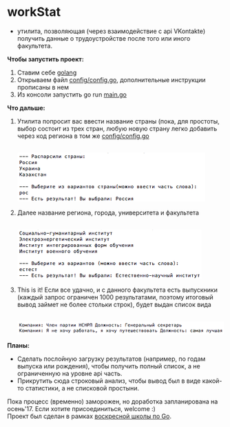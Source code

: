 # workStat
- утилита, позволяющая (через взаимодействие с api VKontakte) получить данные о трудоустройстве после того или иного факультета.

<p><strong>Чтобы запустить проект:</strong></p>
<ol>
<li>Ставим себе <a href="https://golang.org/doc/install">golang</a></li>
<li>Открываем файл <a href="https://github.com/pankova/workStat/blob/master/config/config.go">config/config.go</a>, дополнительные инструкции прописаны в нем</li>
<li>Из консоли запустить go run <a href="https://github.com/pankova/workStat/blob/master/main.go">main.go</a></li>
</ol>

<p><strong>Что дальше:</strong></p>
<ol>
<li>Утилита попросит вас ввести название страны (пока, для простоты, выбор состоит из трех стран, любую новую страну легко добавить через код региона в том же <a href="https://github.com/pankova/workStat/blob/master/config/config.go">config/config.go</a></li>
<br>

![alt text](images/Снимок%20экрана%202017-05-07%20в%200.11.40.png)

<li>Далее название региона, города, университета и факультета</li>
<br>

![alt text](images/%D0%A1%D0%BD%D0%B8%D0%BC%D0%BE%D0%BA%20%D1%8D%D0%BA%D1%80%D0%B0%D0%BD%D0%B0%202017-05-07%20%D0%B2%200.10.22.png)

<li>This is it! Если все удачно, и с данного факультета есть выпускники (каждый запрос ограничен 1000 результатами, поэтому итоговый вывод займет не более стольки строк), будет выдан список вида</li>
<br>

![alt text](images/%D0%A1%D0%BD%D0%B8%D0%BC%D0%BE%D0%BA%20%D1%8D%D0%BA%D1%80%D0%B0%D0%BD%D0%B0%202017-05-07%20%D0%B2%200.23.27.png)

</ol>

<p><strong>Планы:</strong></p>
<ul>
<li>Сделать послойную загрузку результатов (например, по годам выпуска или рождения), чтобы получить полный список, а не ограниченную на уровне api часть.</li>
<li>Прикрутить сюда строковый анализ, чтобы вывод был в виде какой-то статистики, а не списковой простыни.</li>
</ul>

Пока процесс (временно) заморожен, но доработка запланирована на осень'17. Если хотите присоединиться, welcome :)<br>
Проект был сделан в рамках <a href="https://vk.com/sunday_go_school">воскресной школы по Go</a>.
